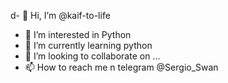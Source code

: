 d- 👋 Hi, I’m @kaif-to-life
- 👀 I’m interested in Python
- 🌱 I’m currently learning python
- 💞️ I’m looking to collaborate on ...
- 📫 How to reach me n  telegram  @Sergio_Swan

<!---
kaif-to-life/kaif-to-life is a ✨ special ✨ repository because its `README.md` (this file) appears on your GitHub profile.
You can click the Preview link to take a look at your changes.
--->
